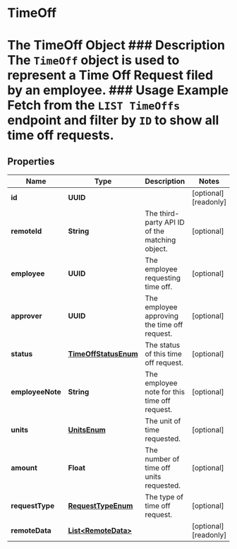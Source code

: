 

# TimeOff

# The TimeOff Object ### Description The `TimeOff` object is used to represent a Time Off Request filed by an employee.  ### Usage Example Fetch from the `LIST TimeOffs` endpoint and filter by `ID` to show all time off requests.

## Properties

Name | Type | Description | Notes
------------ | ------------- | ------------- | -------------
**id** | **UUID** |  |  [optional] [readonly]
**remoteId** | **String** | The third-party API ID of the matching object. |  [optional]
**employee** | **UUID** | The employee requesting time off. |  [optional]
**approver** | **UUID** | The employee approving the time off request. |  [optional]
**status** | [**TimeOffStatusEnum**](TimeOffStatusEnum.md) | The status of this time off request. |  [optional]
**employeeNote** | **String** | The employee note for this time off request. |  [optional]
**units** | [**UnitsEnum**](UnitsEnum.md) | The unit of time requested. |  [optional]
**amount** | **Float** | The number of time off units requested. |  [optional]
**requestType** | [**RequestTypeEnum**](RequestTypeEnum.md) | The type of time off request. |  [optional]
**remoteData** | [**List&lt;RemoteData&gt;**](RemoteData.md) |  |  [optional] [readonly]




